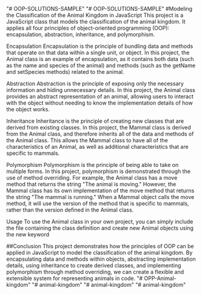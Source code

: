 "# OOP-SOLUTIONS-SAMPLE" 
"# OOP-SOLUTIONS-SAMPLE" 
#Modeling the Classification of the Animal Kingdom in JavaScript
This project is a JavaScript class that models the classification of the animal kingdom. It applies all four principles of object-oriented programming (OOP): encapsulation, abstraction, inheritance, and polymorphism.

Encapsulation
Encapsulation is the principle of bundling data and methods that operate on that data within a single unit, or object. In this project, the Animal class is an example of encapsulation, as it contains both data (such as the name and species of the animal) and methods (such as the getName and setSpecies methods) related to the animal.

Abstraction
Abstraction is the principle of exposing only the necessary information and hiding unnecessary details. In this project, the Animal class provides an abstract representation of an animal, allowing users to interact with the object without needing to know the implementation details of how the object works.

Inheritance
Inheritance is the principle of creating new classes that are derived from existing classes. In this project, the Mammal class is derived from the Animal class, and therefore inherits all of the data and methods of the Animal class. This allows the Mammal class to have all of the characteristics of an Animal, as well as additional characteristics that are specific to mammals.

Polymorphism
Polymorphism is the principle of being able to take on multiple forms. In this project, polymorphism is demonstrated through the use of method overriding. For example, the Animal class has a move method that returns the string "The animal is moving." However, the Mammal class has its own implementation of the move method that returns the string "The mammal is running." When a Mammal object calls the move method, it will use the version of the method that is specific to mammals, rather than the version defined in the Animal class.

Usage
To use the Animal class in your own project, you can simply include the file containing the class definition and create new Animal objects using the new keyword


##Conclusion
This project demonstrates how the principles of OOP can be applied in JavaScript to model the classification of the animal kingdom. By encapsulating data and methods within objects, abstracting implementation details, using inheritance to create derived classes, and implementing polymorphism through method overriding, we can create a flexible and extensible system for representing animals in code.
"# OPP-Animal-kingdom" 
"# animal-kingdom" 
"# animal-kingdom" 
"# animal-kingdom" 
